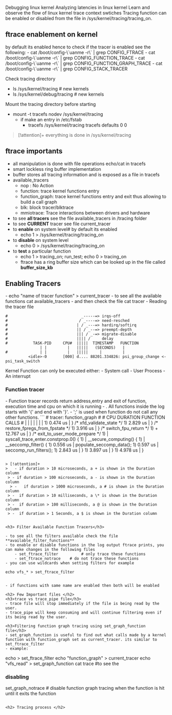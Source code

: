 Debugging linux kernel
Analyzing latencies in linux kernel
Learn and observe the flow of linux kernel
trace context swtiches
Tracing function can be enabled or disabled from the file in /sys/kernel/tracing/tracing_on.




<h2> ftrace enablement on kernel</h2>
by default its enabled hence to check if the tracer is enabled see the following:
- cat /boot/config-\`uanme -r\` |  grep CONFIG_FTRACE
-  cat /boot/config-\`uanme -r\` |  grep CONFIG_FUNCTION_TRACE
-  cat /boot/config-\`uanme -r\` |  grep CONFIG_FUNCTION_GRAPH_TRACE
- cat /boot/config-\`uanme -r\` |  grep CONFIG_STACK_TRACER

Check tracing directory
 - ls /sys/kernel/tracing  # new kernels
 - ls /sys/kernel/debug/tracing # new kernels

Mount the tracing  directory before starting
 - mount -t tracefs nodev /sys/kernel/tracing
	 -  if make an entry in /etc/fstab
		 - tracefs    /sys/kernel/tracing    tracefs defaults     0    0

> [!attention]+
>  everything is done in /sys/kernel/tracing
 
<h2>ftrace importants </h2>

- all manipulation is done with file operations echo/cat in tracefs
- smart lockless ring buffer implementation
- buffer stores all tracing information and is exposed as a file in tracefs
- available_tracers
	- nop : No Action
	- function: trace kernel functions entry
	- function_graph: trace kernel functions entry and exit thus allowing to build a call graph
	- blk: block tracer/blktrace
	- mmiotrace: Trace interactions between drivers and hardware
- to see **all tracers** see the file available_tracers in /tracing folder 
- to see **CURRENT** tracer see file current_tracer
- to **enable** on system level# by default its enabled
	- echo 1 > /sys/kernel/tracing/tracing_on
- to **disable** on system level
	- echo 0 > /sys/kernel/tracing/tracing_on
- to **test** a particular function
	- echo 1 > tracing_on; run_test; echo  0 > tracing_on
	- ftrace has a ring buffer size which can be looked up in the file called **buffer_size_kb**



<h2> Enabling Tracers</h2>
- echo "name of tracer function"  > current_tracer
- to see all the available functions cat available_tracers
- and then check the file cat tracer 
- Reading the tracer file

```
#                                _-----=> irqs-off
#                               / _----=> need-resched
#                              | / _---=> hardirq/softirq
#                              || / _--=> preempt-depth
#                              ||| / _-=> migrate-disable
#                              |||| /     delay
#           TASK-PID     CPU#  |||||  TIMESTAMP   FUNCTION
			   | |		   |   |||||   (SECONDS)   |
#              | |         |   |||||     |         |
          <idle>-0       [000] d.... 88201.334826: psi_group_change <-psi_task_switch

```
Kernel Function can only be executed either:
			- System call
			-  User Process
			-  An interrupt
<h3> Function tracer </h3>
- Function tracer records return address,entry and exit of function, execution time and cpu on which it is running
- . All functions inside the log starts with '{' and end with '}'. 
- ';' is used when function do not call any other functions.
```
# tracer: function_graph
#
# CPU  DURATION                  FUNCTION CALLS
# |     |   |                     |   |   |   |
 1)   0.474 us    |        } /* xfd_validate_state */
 1)   2.829 us    |      } /* restore_fpregs_from_fpstate */
 1)   3.916 us    |    } /* switch_fpu_return */
 1) + 12.767 us   |  } /* exit_to_user_mode_prepare */
 1)               |  syscall_trace_enter.constprop.0() {
 1)               |    __secure_computing() {
 1)               |      __seccomp_filter() {
 1)   0.556 us    |        populate_seccomp_data();
 1)   0.597 us    |        seccomp_run_filters();
 1)   2.843 us    |      }
 1)   3.897 us    |    }
 1)   4.978 us    |  }

```

> [!attention]+
>   - if duration > 10 microseconds, a + is shown in the Duration column
 > - if duration > 100 microseconds, a - is shown in the Duration column
  > -   if duration > 1000 microseconds, a # is shown in the Duration column
 > -  if duration > 10 milliseconds, a \* is shown in the Duration column
 > -  if duration > 100 milliseconds, a @ is shown in the Duration column
 > -  if duration > 1 Seconds, a $ is shown in the Duration column
 

<h3> Filter Available Function Tracers</h3>

- to see all the filters available check the file **available_filter_functions**
- to enable or disable functions in the log output ftrace prints, you can make changes in the following files
	- set_ftrace_filter          # only trace these functions
	- set_ftrace_notrace    # do not trace these functions
- you can use wildcards when setting filters for example 
```
	echo vfs_* > set_ftrace_filter
```

- if functions with same name are enabled then both will be enabled

<h2> Few Important files </h2>
<h3>trace vs trace_pipe file</h3>
- trace file will stop immediately if the file is being read by the user.
- trace_pipe will keep consuming and will continue filtering even if its being read by the user. 

<h3>Filtering function graph tracing using set_graph_function file</h3>
- set_graph_function is useful to find out what calls made by a kernel function with function_graph set as current_tracer. its similar to set_ftrace_filter
- example:
```
 echo > set_ftrace_filter
 echo "function_graph" > current_tracer
 echo "vfs_read" > set_graph_function
 cat trace   #to see the 
### disabling
set_graph_notrace  # disable function graph tracing when the function is hit until it exits the function
```

<h2> Tracing process </h2>
